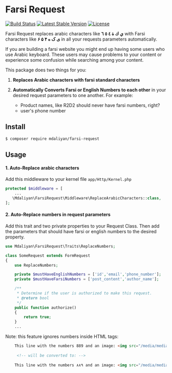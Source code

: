# Farsi Request

[![Build Status](https://travis-ci.org/mdaliyan/farsi-request.svg?branch=master)](https://travis-ci.org/mdaliyan/farsi-request)
[![Latest Stable Version](https://poser.pugx.org/mdaliyan/farsi-request/version)](https://packagist.org/packages/mdaliyan/farsi-request)
[![License](https://poser.pugx.org/mdaliyan/farsi-request/license)](https://packagist.org/packages/mdaliyan/farsi-request)

Farsi Request replaces arabic characters like **ي ك ة ٤ ٥ ٦** with Farsi
characters like **ی ک ه ۴ ۵ ۶** in all your requests parameters automatically.

If you are building a farsi website you might end up having some users 
who use Arabic keyboard. These users may cause problems to your content 
or experience some confusion while searching among your content. 

This package does two things for you:

1. __Replaces Arabic characters with farsi standard characters__

2. __Automatically Converts Farsi or English Numbers to each other__ in your desired 
request parameters to one another. For example:
    - Product names, like R2D2 should never have farsi numbers, right?
    - user's phone number

## Install

````bash
$ composer require mdaliyan/farsi-request
````

## Usage

#### 1. Auto-Replace arabic characters
Add this middleware to your kernel file `app/Http/Kernel.php`
````php
protected $middleware = [
    ...
   \Mdaliyan\FarsiRequest\Middleware\ReplaceArabicCharacters::class,
];
````

#### 2. Auto-Replace numbers in request parameters
Add this trait and two private properties to your Request Class. 
Then add the parameters that should have farsi or 
english numbers to the desired property. 
    
````php
use Mdaliyan\FarsiRequest\Traits\ReplaceNumbers;

class SomeRequest extends FormRequest
{
    use ReplaceNumbers;

    private $mustHaveEnglishNumbers = ['id','email','phone_number'];
    private $mustHaveFarsiNumbers = ['post_content','author_name'];

    /**
     * Determine if the user is authorized to make this request.
     * @return bool
     */
    public function authorize()
    {
        return true;
    }
    ...
````

Note: this feature ignores numbers inside HTML tags:

````html
    This line with the numbers 889 and an image: <img src="/media/media2.jpg">
    
     <!-- will be converted to: -->
    
    This line with the numbers ۸۸۹ and an image: <img src="/media/media2.jpg">
````
